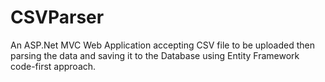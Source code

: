 # CSVParser
An ASP.Net MVC Web Application accepting CSV file to be uploaded then parsing the data and saving it to the Database using Entity Framework code-first approach.
